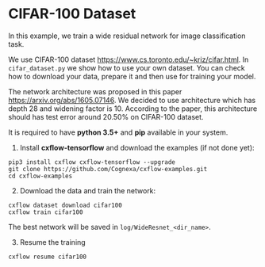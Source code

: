 # CIFAR-100 Dataset
In this example, we train a wide residual network for image classification task.

We use CIFAR-100 dataset <https://www.cs.toronto.edu/~kriz/cifar.html>. In `cifar_dataset.py` we show how to use your own dataset. You can check how to download your data, prepare it and then use for training your model.

The network architecture was proposed in this paper  <https://arxiv.org/abs/1605.07146>. We decided to use architecture which has depth 28 and widening factor is 10. According to the paper, this architecture should has test error around 20.50% on CIFAR-100 dataset.  

It is required to have **python 3.5+** and **pip** available in your system.

1. Install **cxflow-tensorflow** and download the examples (if not done yet):
```
pip3 install cxflow cxflow-tensorflow --upgrade
git clone https://github.com/Cognexa/cxflow-examples.git
cd cxflow-examples
```

2. Download the data and train the network:
```
cxflow dataset download cifar100
cxflow train cifar100
```
The best network will be saved in `log/WideResnet_<dir_name>`.

3. Resume the training
```
cxflow resume cifar100
```
